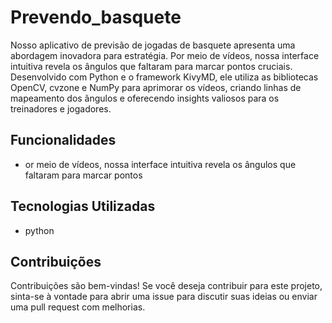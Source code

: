 # Prevendo_basquete

Nosso aplicativo de previsão de jogadas de basquete apresenta uma abordagem inovadora para estratégia. Por meio de vídeos, nossa interface intuitiva revela os ângulos
que faltaram para marcar pontos cruciais. Desenvolvido com Python e o framework KivyMD, ele utiliza as bibliotecas OpenCV, cvzone e NumPy para aprimorar os vídeos, criando 
linhas de mapeamento dos ângulos e oferecendo insights valiosos para os treinadores e jogadores.

## Funcionalidades

- or meio de vídeos, nossa interface intuitiva revela os ângulos
que faltaram para marcar pontos

## Tecnologias Utilizadas

- python

## Contribuições
Contribuições são bem-vindas! Se você deseja contribuir para este projeto, sinta-se<be> à vontade para abrir uma issue para discutir suas ideias ou enviar uma pull request com
melhorias.
